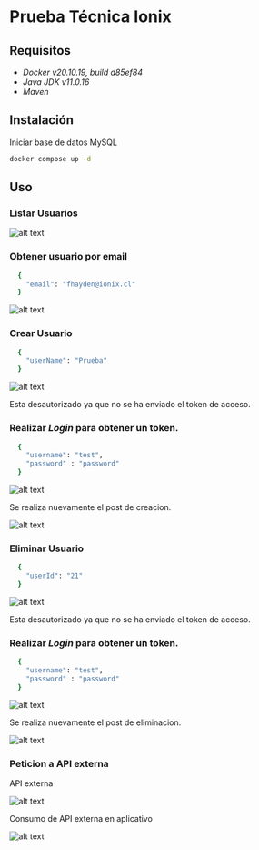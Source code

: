 # Prueba Técnica Ionix

## Requisitos

- _Docker v20.10.19, build d85ef84_
- _Java JDK v11.0.16_
- _Maven_

## Instalación

Iniciar base de datos MySQL

```sh
docker compose up -d
```

## Uso

### Listar Usuarios

![alt text](https://github.com/CristobalValenzuela/prueba-tecnica-ionix/blob/master/doc/images/list_users.png?raw=true)

### Obtener usuario por email

```sh
  {
    "email": "fhayden@ionix.cl"
  }
```

![alt text](https://github.com/CristobalValenzuela/prueba-tecnica-ionix/blob/master/doc/images/get_user_by_email.png?raw=true)

### Crear Usuario

```sh
  {
    "userName": "Prueba"
  }
```

![alt text](https://github.com/CristobalValenzuela/prueba-tecnica-ionix/blob/master/doc/images/create_user_unauthorized.png?raw=true)

Esta desautorizado ya que no se ha enviado el token de acceso.

### Realizar  _Login_  para obtener un token.

```sh
  {
    "username": "test",
    "password" : "password"
  }
```

![alt text](https://github.com/CristobalValenzuela/prueba-tecnica-ionix/blob/master/doc/images/login.png?raw=true)

Se realiza nuevamente el post de creacion.

![alt text](https://github.com/CristobalValenzuela/prueba-tecnica-ionix/blob/master/doc/images/create_user.png?raw=true)

### Eliminar Usuario

```sh
  {
    "userId": "21"
  }
```

![alt text](https://github.com/CristobalValenzuela/prueba-tecnica-ionix/blob/master/doc/images/delete_user_unauthorized.png?raw=true)

Esta desautorizado ya que no se ha enviado el token de acceso.

### Realizar  _Login_  para obtener un token.

```sh
  {
    "username": "test",
    "password" : "password"
  }
```

![alt text](https://github.com/CristobalValenzuela/prueba-tecnica-ionix/blob/master/doc/images/login.png?raw=true)

Se realiza nuevamente el post de eliminacion.

![alt text](https://github.com/CristobalValenzuela/prueba-tecnica-ionix/blob/master/doc/images/delete_user.png?raw=true)

### Peticion a API externa

API externa

![alt text](https://github.com/CristobalValenzuela/prueba-tecnica-ionix/blob/master/doc/images/api_externa.png?raw=true)

Consumo de API externa en aplicativo

![alt text](https://github.com/CristobalValenzuela/prueba-tecnica-ionix/blob/master/doc/images/call_api_externa.png?raw=true)

